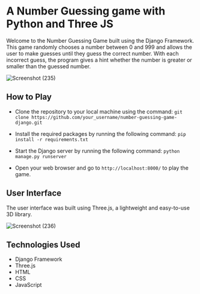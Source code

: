 A Number Guessing game with Python and Three JS
===========================================

Welcome to the Number Guessing Game built using the Django Framework. This game randomly chooses a number between 0 and 999 and allows the user to make guesses until they guess the correct number. With each incorrect guess, the program gives a hint whether the number is greater or smaller than the guessed number. 

![Screenshot (235)](https://github.com/DonGuillotine/django-3js-game/assets/89584431/e2fc829e-e20d-4d61-9b95-cc445283d261)

How to Play
-----------

-   Clone the repository to your local machine using the command: `git clone https://github.com/your_username/number-guessing-game-django.git`

-   Install the required packages by running the following command: `pip install -r requirements.txt`

-   Start the Django server by running the following command: `python manage.py runserver`

-   Open your web browser and go to `http://localhost:8000/` to play the game.


User Interface
--------------

The user interface was built using Three.js, a lightweight and easy-to-use 3D library.

![Screenshot (236)](https://github.com/DonGuillotine/django-3js-game/assets/89584431/515859ce-b927-49df-8d12-de26d52e28f7)


Technologies Used
-----------------

-   Django Framework
-   Three.js
-   HTML
-   CSS
-   JavaScript
